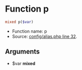 Function p
===========================





```php
mixed p($var)
```

* Function name: p
* Source: [config/alias.php line 32](https://github.com/PrestaShop/PrestaShop/blob/1.6.0.4/config/alias.php#L32).

Arguments
---------

* $var **mixed**

